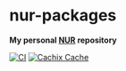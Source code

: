 # nur-packages

**My personal [NUR](https://github.com/nix-community/NUR) repository**

[![CI](https://github.com/sigprof/nur-packages/actions/workflows/ci.yml/badge.svg)](https://github.com/sigprof/nur-packages/actions/workflows/ci.yml)
[![Cachix Cache](https://img.shields.io/badge/cachix-sigprof-blue.svg)](https://sigprof.cachix.org)

